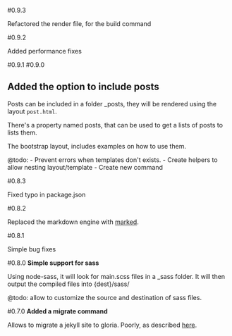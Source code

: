 #0.9.3

Refactored the render file, for the build command

#0.9.2

Added performance fixes

#0.9.1
#0.9.0
## Added the option to include posts

Posts can be included in a folder _posts, they will be rendered using the
layout `post.html`.

There's a property named posts, that can be used to get a lists of posts
to lists them.

The bootstrap layout, includes examples on how to use them.

@todo:
     - Prevent errors when templates don't exists.
     - Create helpers to allow nesting layout/template
     - Create new command

#0.8.3

Fixed typo in package.json

#0.8.2

Replaced the markdown engine with [marked](https://github.com/chjj/marked).

#0.8.1

Simple bug fixes

#0.8.0
**Simple support for sass**

Using node-sass, it will look for main.scss files in a _sass folder.
It will then output the compiled files into {dest}/sass/

@todo: allow to customize the source and destination of sass files.

#0.7.0
**Added a migrate command**

Allows to migrate a jekyll site to gloria. Poorly,
as described [here](https://github.com/gloriajs/gloria/issues/15).
